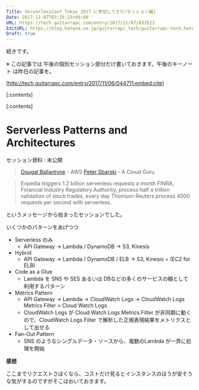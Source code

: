 ```yaml
---
Title: ServerlessConf Tokyo 2017 に参加してきた(セッション編)
Date: 2017-11-07T03:35:23+09:00
URL: https://tech.guitarrapc.com/entry/2017/11/07/033523
EditURL: https://blog.hatena.ne.jp/guitarrapc_tech/guitarrapc-tech.hatenablog.com/atom/entry/8599973812315190633
Draft: true
---
```


続きです。

※ この記事では 午後の個別セッション部分だけ書いておきます。午後のキーノート は昨日の記事を。

[http://tech.guitarrapc.com/entry/2017/11/06/044711:embed:cite]


<!-- more -->


[:contents]

[:contents]

# Serverless Patterns and Architectures

セッション資料 : 未公開

> [Dougal Ballantyne](https://twitter.com/dsballantyne) - AWS
> [Peter Sbarski](https://twitter.com/sbarski) - A Cloud Guru

> Expedia triggers 1.2 billion serverless requests a month FINRA, Financial Industry Regulatory Authority, process half a trillion validation of stock trades, every day Thomson Reuters process 4000 requests per second with serverless.

というメッセージから始まったセッションでした。

いくつかのパターンをあげつつ

- Serverless のみ
    - API Gateway -> Lambda / DynamoDB -> S3, Kinesis
- Hybrid
    - API Gateway -> Lambda / DynamoDB / ELB -> S3, Kinesis + (EC2 for ELB)
- Code as a Glue
    - Lambda を SNS や SES あるいは DBなどの多くのサービスの糊として利用するパターン
- Metrics Pattern
    - API Gateway -> Lambda -> CloudWatch Logs -> CloudWatch Logs Metrics Filter > Cloud Watch Logs
    - CloudWatch Logs が Cloud Watch Logs Metrics Filter が非同期に動くので、CloudWatch Logs Filter で解析した正規表現結果をメトリクスとして出せる
- Fan-Out Pattern
    - SNS のようなシングルデータ・ソースから、複数のLambda が一斉に処理を開始

**感想**

ここまでリクエストさばくなら、コストだけ見るとインスタンスのほうが安そうな気がするのですがそこはおいておきます。
